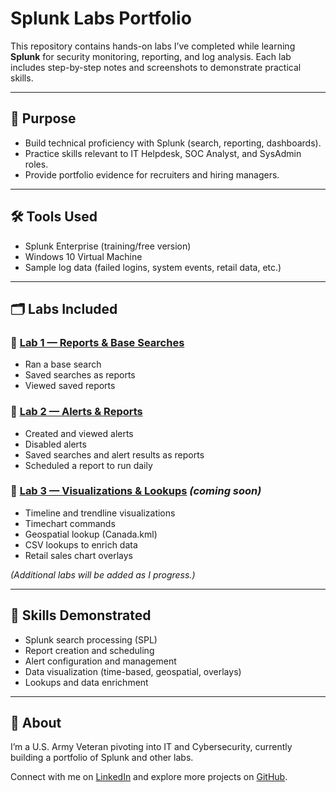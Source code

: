# Splunk Labs Portfolio

This repository contains hands-on labs I’ve completed while learning **Splunk** for security monitoring, reporting, and log analysis. Each lab includes step-by-step notes and screenshots to demonstrate practical skills.

---

## 📌 Purpose
- Build technical proficiency with Splunk (search, reporting, dashboards).
- Practice skills relevant to IT Helpdesk, SOC Analyst, and SysAdmin roles.
- Provide portfolio evidence for recruiters and hiring managers.

---

## 🛠 Tools Used
- Splunk Enterprise (training/free version)
- Windows 10 Virtual Machine
- Sample log data (failed logins, system events, retail data, etc.)

---

## 🗂 Labs Included

### 🔹 [Lab 1 — Reports & Base Searches](Lab1-Splunk-Reports/Splunk_Lab1_Reports.md)
- Ran a base search  
- Saved searches as reports  
- Viewed saved reports  

### 🔹 [Lab 2 — Alerts & Reports](Lab2-Splunk-Alerts/Splunk_Lab2_Alerts.md)
- Created and viewed alerts  
- Disabled alerts  
- Saved searches and alert results as reports  
- Scheduled a report to run daily  

### 🔹 [Lab 3 — Visualizations & Lookups](Lab3-Splunk-Visualizations/Splunk_Lab3_Visualizations.md) *(coming soon)*  
- Timeline and trendline visualizations  
- Timechart commands  
- Geospatial lookup (Canada.kml)  
- CSV lookups to enrich data  
- Retail sales chart overlays  

*(Additional labs will be added as I progress.)*

---

## 🚀 Skills Demonstrated
- Splunk search processing (SPL)  
- Report creation and scheduling  
- Alert configuration and management  
- Data visualization (time-based, geospatial, overlays)  
- Lookups and data enrichment  

---

## 📌 About
I’m a U.S. Army Veteran pivoting into IT and Cybersecurity, currently building a portfolio of Splunk and other labs.  

Connect with me on [LinkedIn](https://www.linkedin.com/in/kamal-bush) and explore more projects on [GitHub](https://github.com/kbush2).  

